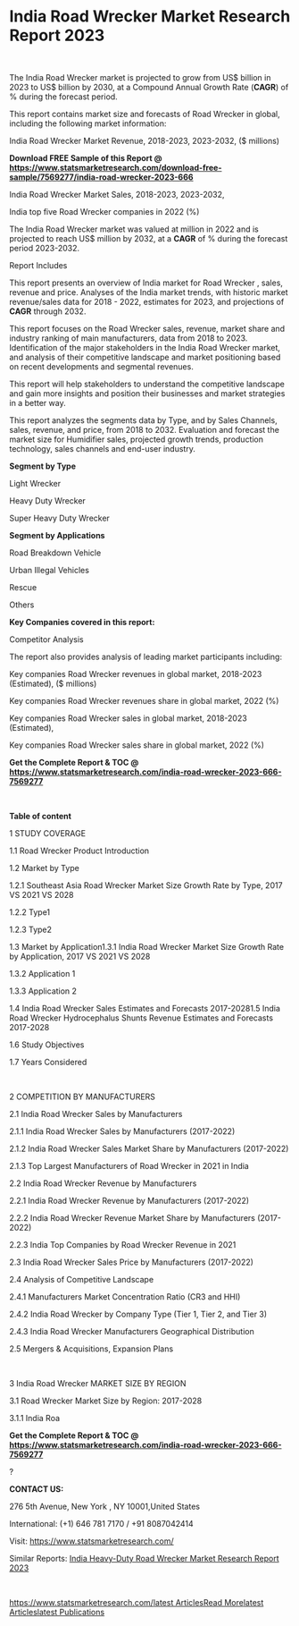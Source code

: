 <h1>India Road Wrecker Market Research Report 2023</h1><br/><p>The India Road Wrecker market is projected to grow from US$ billion in 2023 to US$ billion by 2030, at a Compound Annual Growth Rate (<strong>CAGR</strong>) of % during the forecast period.</p>
 
 
 
 <p>This report contains market size and forecasts of Road Wrecker in global, including the following market information:</p>
 
 
 
 <p>India Road Wrecker Market Revenue, 2018-2023, 2023-2032, ($ millions)</p>
 
 
 
 <p><strong>Download FREE Sample of this Report @ <a href="https://www.statsmarketresearch.com/download-free-sample/7569277/india-road-wrecker-2023-666">https://www.statsmarketresearch.com/download-free-sample/7569277/india-road-wrecker-2023-666</a></strong></p>
 
 
 
 <p>India Road Wrecker Market Sales, 2018-2023, 2023-2032,</p>
 
 
 
 <p>India top five Road Wrecker companies in 2022 (%)</p>
 
 
 
 <p>The India Road Wrecker market was valued at million in 2022 and is projected to reach US$ million by 2032, at a <strong>CAGR</strong> of % during the forecast period 2023-2032.</p>
 
 
 
 <p>Report Includes</p>
 
 
 
 <p>This report presents an overview of India market for Road Wrecker , sales, revenue and price. Analyses of the India market trends, with historic market revenue/sales data for 2018 - 2022, estimates for 2023, and projections of <strong>CAGR</strong> through 2032.</p>
 
 
 
 <p>This report focuses on the Road Wrecker sales, revenue, market share and industry ranking of main manufacturers, data from 2018 to 2023. Identification of the major stakeholders in the India Road Wrecker market, and analysis of their competitive landscape and market positioning based on recent developments and segmental revenues.</p>
 
 
 
 <p>This report will help stakeholders to understand the competitive landscape and gain more insights and position their businesses and market strategies in a better way.</p>
 
 
 
 <p>This report analyzes the segments data by Type, and by Sales Channels, sales, revenue, and price, from 2018 to 2032. Evaluation and forecast the market size for Humidifier sales, projected growth trends, production technology, sales channels and end-user industry.</p>
 
 
 
 <p><strong>Segment by Type</strong></p>
 
 
 
 <p>Light Wrecker</p>
 
 
 
 <p>Heavy Duty Wrecker</p>
 
 
 
 <p>Super Heavy Duty Wrecker</p>
 
 
 
 <p><strong>Segment <strong><strong>by Applications</strong></strong></strong></p>
 
 
 
 <p>Road Breakdown Vehicle</p>
 
 
 
 <p>Urban Illegal Vehicles</p>
 
 
 
 <p>Rescue</p>
 
 
 
 <p>Others</p>
 
 
 
 <p><strong>Key Companies covered in this report:</strong></p>
 
 
 
 <p>Competitor Analysis</p>
 
 
 
 <p>The report also provides analysis of leading market participants including:</p>
 
 
 
 <p>Key companies Road Wrecker revenues in global market, 2018-2023 (Estimated), ($ millions)</p>
 
 
 
 <p>Key companies Road Wrecker revenues share in global market, 2022 (%)</p>
 
 
 
 <p>Key companies Road Wrecker sales in global market, 2018-2023 (Estimated),</p>
 
 
 
 <p>Key companies Road Wrecker sales share in global market, 2022 (%)</p>
 
 
 
 <div><b>Get the Complete Report & TOC @ <a href="https://www.statsmarketresearch.com/india-road-wrecker-2023-666-7569277">https://www.statsmarketresearch.com/india-road-wrecker-2023-666-7569277</a></b></div>
 
 
 
 <p><br />
 
 <b>Table of content</b></p>
 
 
 
 <p>1 STUDY COVERAGE<br />
 
 1.1 Road Wrecker Product Introduction<br />
 
 1.2 Market by Type<br />
 
 1.2.1 Southeast Asia Road Wrecker Market Size Growth Rate by Type, 2017 VS 2021 VS 2028<br />
 
 1.2.2 Type1<br />
 
 1.2.3 Type2<br />
 
 1.3 Market by Application1.3.1 India Road Wrecker Market Size Growth Rate by Application, 2017 VS 2021 VS 2028<br />
 
 1.3.2 Application 1<br />
 
 1.3.3 Application 2<br />
 
 1.4 India Road Wrecker Sales Estimates and Forecasts 2017-20281.5 India Road Wrecker Hydrocephalus Shunts Revenue Estimates and Forecasts 2017-2028<br />
 
 1.6 Study Objectives<br />
 
 1.7 Years Considered<br />
 
 <br />
 
 2 COMPETITION BY MANUFACTURERS<br />
 
 2.1 India Road Wrecker Sales by Manufacturers<br />
 
 2.1.1 India Road Wrecker Sales by Manufacturers (2017-2022)<br />
 
 2.1.2 India Road Wrecker Sales Market Share by Manufacturers (2017-2022)<br />
 
 2.1.3 Top Largest Manufacturers of Road Wrecker in 2021 in India<br />
 
 2.2 India Road Wrecker Revenue by Manufacturers<br />
 
 2.2.1 India Road Wrecker Revenue by Manufacturers (2017-2022)<br />
 
 2.2.2 India Road Wrecker Revenue Market Share by Manufacturers (2017-2022)<br />
 
 2.2.3 India Top Companies by Road Wrecker Revenue in 2021<br />
 
 2.3 India Road Wrecker Sales Price by Manufacturers (2017-2022)<br />
 
 2.4 Analysis of Competitive Landscape<br />
 
 2.4.1 Manufacturers Market Concentration Ratio (CR3 and HHI)<br />
 
 2.4.2 India Road Wrecker by Company Type (Tier 1, Tier 2, and Tier 3)<br />
 
 2.4.3 India Road Wrecker Manufacturers Geographical Distribution<br />
 
 2.5 Mergers & Acquisitions, Expansion Plans<br />
 
 <br />
 
 3 India Road Wrecker MARKET SIZE BY REGION<br />
 
 3.1 Road Wrecker Market Size by Region: 2017-2028<br />
 
 3.1.1 India Roa</p>
 
 
 
 <div><b>Get the Complete Report & TOC @ <a href="https://www.statsmarketresearch.com/india-road-wrecker-2023-666-7569277">https://www.statsmarketresearch.com/india-road-wrecker-2023-666-7569277</a></b></div>
 
 
 
 <p>? </p>
 
 
 
 <p><b>CONTACT US:</b><br />
 
 276 5th Avenue, New York , NY 10001,United States<br />
 
 International: (+1) 646 781 7170 / +91 8087042414<br />
 
 Visit: <a href="https://www.statsmarketresearch.com/">https://www.statsmarketresearch.com/</a><br />
 
 Similar Reports: <a href="https://www.statsmarketresearch.com/india-road-wrecker-2023-666-7569277">India Heavy-Duty Road Wrecker Market Research Report 2023</a><br />
 
 <br />
 
 <a href="https://gyeongbokgung.com">https://www.statsmarketresearch.com/</a><a href="https://hallyeomaritime.com">latest Articles</a><a href="https://jingwansa.com">Read More</a><a href="https://nguoiviet.jp/">latest Articles</a><a href="https://www.intelmarketresearch.com/">latest Publications</a></p>